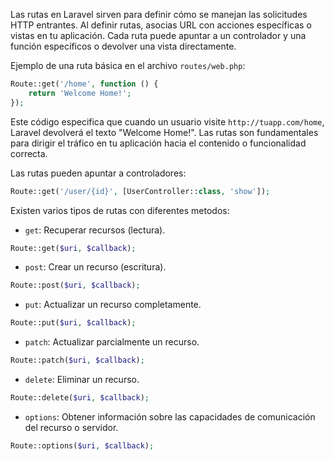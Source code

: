

Las rutas en Laravel sirven para definir cómo se manejan las solicitudes HTTP entrantes. Al definir rutas, asocias URL con acciones específicas o vistas en tu aplicación. Cada ruta puede apuntar a un controlador y una función específicos o devolver una vista directamente.


Ejemplo de una ruta básica en el archivo `routes/web.php`:
``` php
Route::get('/home', function () {
	return 'Welcome Home!'; 
});
```

Este código especifica que cuando un usuario visite `http://tuapp.com/home`, Laravel devolverá el texto "Welcome Home!". Las rutas son fundamentales para dirigir el tráfico en tu aplicación hacia el contenido o funcionalidad correcta.

Las rutas pueden apuntar a controladores:

``` php
Route::get('/user/{id}', [UserController::class, 'show']);
```

Existen varios tipos de rutas con diferentes metodos:

- `get`: Recuperar recursos (lectura).
``` php
Route::get($uri, $callback);
```
- `post`: Crear un recurso (escritura).
``` php
Route::post($uri, $callback); 
```
- `put`: Actualizar un recurso completamente.
``` php
Route::put($uri, $callback);
```
- `patch`: Actualizar parcialmente un recurso.
``` php
Route::patch($uri, $callback); 
```
- `delete`: Eliminar un recurso.
``` php
Route::delete($uri, $callback); 
```
- `options`: Obtener información sobre las capacidades de comunicación del recurso o servidor.
``` php
Route::options($uri, $callback);
```